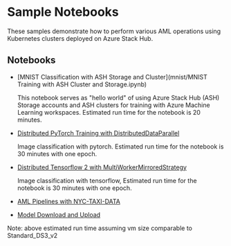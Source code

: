 # Sample Notebooks

These samples demonstrate how to perform various AML operations using Kubernetes clusters deployed on Azure Stack Hub.

   
## Notebooks

* [MNIST Classification with ASH Storage and Cluster](mnist/MNIST Training with ASH Cluster and Storage.ipynb)

  This notebook serves as "hello world" of using Azure Stack Hub (ASH) Storage accounts and ASH clusters for training with 
  Azure Machine Learning workspaces. Estimated run time for the notebook is 20 minutes.
* [Distributed PyTorch Training with DistributedDataParallel](distributed-cifar10/distributed-pytorch-cifar10.ipynb)
  
  Image classification with pytorch. Estimated run time for the notebook is 30 minutes with one epoch.
* [Distributed Tensorflow 2 with MultiWorkerMirroredStrategy](distributed-cifar10/distributed-tf2-cifar10.ipynb)
  
  Image classification with tensorflow, Estimated run time for the notebook is 30 minutes with one epoch.
* [AML Pipelines with NYC-TAXI-DATA](pipeline/nyc-taxi-data-regression-model-building.ipynb)
* [Model Download and Upload](AML-model-download-upload.ipynb)

Note: above estimated run time assuming vm size comparable to Standard_DS3_v2
